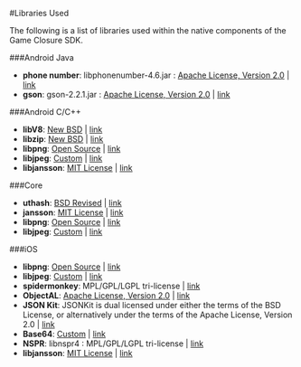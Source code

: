 #Libraries Used

The following is a list of libraries used within the native components of the Game Closure SDK.

###Android Java

- **phone number**: libphonenumber-4.6.jar : [Apache License, Version 2.0](http://www.apache.org/licenses/LICENSE-2.0) | [link](http://code.google.com/p/libphonenumber/)
- **gson**: gson-2.2.1.jar : [Apache License, Version 2.0](http://www.apache.org/licenses/LICENSE-2.0) | [link](http://code.google.com/p/google-gson/)

###Android C/C++

- **libV8**: [New BSD](http://opensource.org/licenses/BSD-3-Clause) | [link](http://code.google.com/p/v8/)
- **libzip**: [New BSD](http://opensourceurceurce.org/licenses/BSD-3-Clause) | [link](http://www.nih.at/libzip/) 
- **libpng**: [Open Source](http://www.libpng.org/pub/png/src/libpng-LICENSE.txt) | [link](http://www.libpng.org/pub/png/libpng.html)
- **libjpeg**: [Custom](http://libjpeg.cvs.sourceforge.net/viewvc/libjpeg/libjpeg/README?view=markup) | [link](http://libjpeg.sourceforge.net/)
- **libjansson**: [MIT License](http://opensource.org/licenses/mit-license.php) | [link](http://www.digip.org/jansson/)

###Core

- **uthash**: [BSD Revised](http://uthash.sourceforge.net/license.html) | [link](http://troydhanson.github.com/uthash/)
- **jansson**: [MIT License](http://opensource.org/licenses/mit-license.php) | [link](http://www.digip.org/jansson/)
- **libpng**: [Open Source](http://www.libpng.org/pub/png/src/libpng-LICENSE.txt) | [link](http://www.libpng.org/pub/png/libpng.html)
- **libjpeg**: [Custom](http://libjpeg.cvs.sourceforge.net/viewvc/libjpeg/libjpeg/README?view=markup) | [link](http://libjpeg.sourceforge.net/)

###iOS

- **libpng**: [Open Source](http://www.libpng.org/pub/png/src/libpng-LICENSE.txt) | [link](http://www.libpng.org/pub/png/libpng.html)
- **libjpeg**: [Custom](http://libjpeg.cvs.sourceforge.net/viewvc/libjpeg/libjpeg/README?view=markup) | [link](http://libjpeg.sourceforge.net/)
- **spidermonkey**: MPL/GPL/LGPL tri-license | [link](https://developer.mozilla.org/en-US/docs/SpiderMonkey)
- **ObjectAL**: [Apache License, Version 2.0](http://www.apache.org/licenses/LICENSE-2.0) | [link](http://kstenerud.github.com/ObjectAL-for-iPhone/)
- **JSON Kit**: JSONKit is dual licensed under either the terms of the BSD License, or alternatively under the terms of the Apache License, Version 2.0 | [link](https://github.com/johnezang/JSONKit)
- **Base64**: [Custom](https://github.com/nicklockwood/Base64/blob/master/LICENCE.md) | [link](https://github.com/nicklockwood/Base64)
- **NSPR**: libnspr4 : MPL/GPL/LGPL tri-license | [link](https://developer.mozilla.org/en-US/docs/NSPR)
- **libjansson**: [MIT License](http://opensource.org/licenses/mit-license.php) | [link](http://www.digip.org/jansson/)
